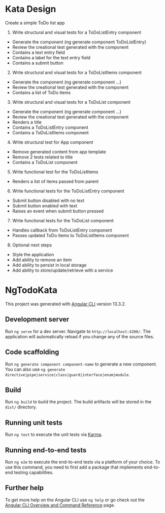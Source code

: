 # Kata Design

Create a simple ToDo list app

1. Write structural and visual tests for a ToDoListEntry component

- Generate the component (ng generate component ToDoListEntry)
- Review the creational test generated with the component
- Contains a text entry field
- Contains a label for the text entry field
- Contains a submit button

2. Write structural and visual tests for a ToDoListItems component

- Generate the component (ng generate component ...)
- Review the creational test generated with the component
- Contains a list of ToDo items

3. Write structural and visual tests for a ToDoList component

- Generate the component (ng generate component ...)
- Review the creational test generated with the component
- Renders a title
- Contains a ToDoListEntry component
- Contains a ToDoListItems component

4. Write structural test for App component

- Remove generated content from app template
- Remove 2 tests related to title
- Contains a ToDoList component

5. Write functional test for the ToDoListItems

- Renders a list of items passed from parent

6. Write functional tests for the ToDoListEntry component

- Submit button disabled with no text
- Submit button enabled with text
- Raises an event when submit button pressed

7. Write functional tests for the ToDoList component

- Handles callback from ToDoListEntry component
- Passes updated ToDo items to ToDoListItems component

8. Optional next steps
- Style the application
- Add ability to remove an item
- Add ability to persist in local storage
- Add ability to store/update/retrieve with a service

# NgTodoKata

This project was generated with [Angular CLI](https://github.com/angular/angular-cli) version 13.3.2.

## Development server

Run `ng serve` for a dev server. Navigate to `http://localhost:4200/`. The application will automatically reload if you change any of the source files.

## Code scaffolding

Run `ng generate component component-name` to generate a new component. You can also use `ng generate directive|pipe|service|class|guard|interface|enum|module`.

## Build

Run `ng build` to build the project. The build artifacts will be stored in the `dist/` directory.

## Running unit tests

Run `ng test` to execute the unit tests via [Karma](https://karma-runner.github.io).

## Running end-to-end tests

Run `ng e2e` to execute the end-to-end tests via a platform of your choice. To use this command, you need to first add a package that implements end-to-end testing capabilities.

## Further help

To get more help on the Angular CLI use `ng help` or go check out the [Angular CLI Overview and Command Reference](https://angular.io/cli) page.
